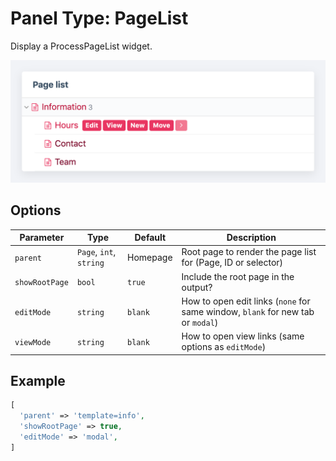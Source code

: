 # Panel Type: PageList

Display a ProcessPageList widget.

![PageList](../images/page-list.png ':size=400')

## Options

|Parameter|Type|Default|Description|
|---|---|---|---|
|`parent`|`Page`, `int`, `string`|Homepage|Root page to render the page list for (Page, ID or selector)|
|`showRootPage`|`bool`|`true`|Include the root page in the output?|
|`editMode`|`string`|`blank`|How to open edit links (`none` for same window, `blank` for new tab or `modal`)|
|`viewMode`|`string`|`blank`|How to open view links (same options as `editMode`)|

## Example

```php
[
  'parent' => 'template=info',
  'showRootPage' => true,
  'editMode' => 'modal',
]
```

